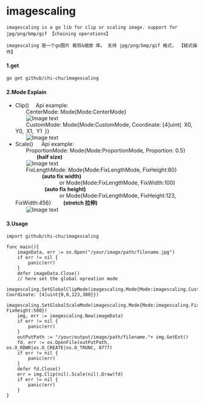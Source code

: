 # imagescaling
	imagescaling is a go lib for clip or scaling image. support for jpg/png/bmp/gif 【chaining operations】
	
	imagescaling 是一个go图片 裁剪&缩放 库。 支持 jpg/png/bmp/gif 格式， 【链式操作】
#### 1.get
```bash
go get github/chi-chu/imagescaling
```
#### 2.Mode Explain
* Clip()  &emsp;Api example:  
&emsp;&emsp;CenterMode:			Mode{Mode:CenterMode}  
&emsp;&emsp;![Image text]()  
&emsp;&emsp;CustomMode:    		Mode{Mode:CustomMode, Coordinate: [4]uint{&ensp;X0,&ensp;Y0,&ensp;X1,&ensp;Y1&ensp;}}  
&emsp;&emsp;![Image text]()  
* Scale() &emsp; Api example:  
	&emsp;&emsp;ProportionMode:		Mode{Mode:ProportionMode, Proportion: 0.5}	&emsp;&emsp;&emsp;&emsp;**(half size)**  
	&emsp;&emsp;![Image text]()  
	&emsp;&emsp;FixLengthMode:		Mode{Mode:FixLengthMode, FixHeight:80} 	&emsp;&emsp;&emsp;&emsp;&emsp;**(auto fix width)**  
	&emsp;&emsp;&emsp;&emsp;&emsp;&emsp;&emsp;&emsp;                 or Mode{Mode:FixLengthMode, FixWidth:100}		&ensp;&emsp;&emsp;&emsp;&emsp;&emsp;**(auto fix height)**  
	&emsp;&emsp;&emsp;&emsp;&emsp;&emsp;&emsp;&emsp;  				 or Mode{Mode:FixLengthMode, FixHeight:123, FixWidth:456}  &emsp;&emsp;**(stretch 拉伸)**  
&emsp;&emsp;![Image text]()  


#### 3.Usage
```golang
import github/chi-chu/imagescaling

func main(){
	imageData, err := os.Open("/your/image/path/filename.jpg")
    if err != nil {
        panic(err)
    }
    defer imageData.Close()
    // here set the global opreation mode
    imagescaling.SetGlobalClipMode(imagescaling.Mode{Mode:imagescaling.CustomMode, Coordinate: [4]uint{0,0,123,300}})
    imagescaling.SetGlobalScaleMode(imagescaling.Mode{Mode:imagescaling.FixLengthMode, FixHeight:500})
    img, err := imagescaling.New(imageData)
    if err != nil {
        panic(err)
    }
    outPutPath := "/your/output/image/path/filename."+ img.GetExt()
    fd, err := os.OpenFile(outPutPath, os.O_RDWR|os.O_CREATE|os.O_TRUNC, 0777)
    if err != nil {
        panic(err)
    }
    defer fd.Close()
    err = img.Clip(nil).Scale(nil).Draw(fd)
    if err != nil {
        panic(err)
    }
}
```